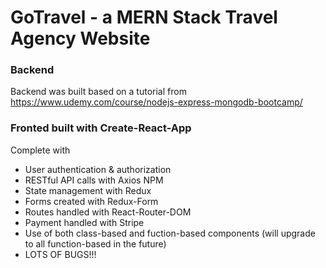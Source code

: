 # GoTravel - a MERN Stack Travel Agency Website

### Backend 

Backend was built based on a tutorial from https://www.udemy.com/course/nodejs-express-mongodb-bootcamp/


### Fronted built with Create-React-App

Complete with
  * User authentication & authorization
  * RESTful API calls with Axios NPM
  * State management with Redux
  * Forms created with Redux-Form
  * Routes handled with React-Router-DOM
  * Payment handled with Stripe
  * Use of both class-based and fuction-based components (will upgrade to all function-based in the future)
  * LOTS OF BUGS!!!
